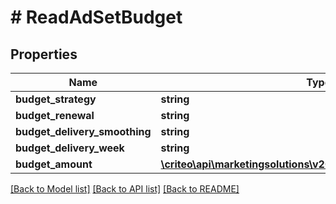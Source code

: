 # # ReadAdSetBudget

## Properties

Name | Type | Description | Notes
------------ | ------------- | ------------- | -------------
**budget_strategy** | **string** |  | [optional]
**budget_renewal** | **string** |  | [optional]
**budget_delivery_smoothing** | **string** |  | [optional]
**budget_delivery_week** | **string** |  | [optional]
**budget_amount** | [**\criteo\api\marketingsolutions\v2024_01\Model\NillableDecimal**](NillableDecimal.md) |  | [optional]

[[Back to Model list]](../../README.md#models) [[Back to API list]](../../README.md#endpoints) [[Back to README]](../../README.md)
